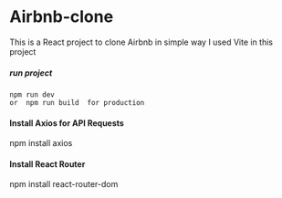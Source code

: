 # Airbnb-clone
This is a React project to clone  Airbnb in simple way
I used Vite in this project

##### run project
    npm run dev
    or  npm run build  for production 


#### Install Axios for API Requests
 npm install axios

#### Install React Router
 npm install react-router-dom

